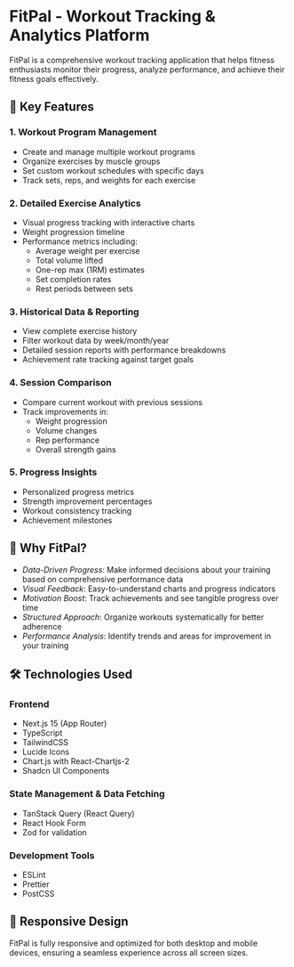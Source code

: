 # FitPal - Workout Tracking & Analytics Platform

FitPal is a comprehensive workout tracking application that helps fitness enthusiasts monitor their progress, analyze performance, and achieve their fitness goals effectively.

## 🎯 Key Features

### 1. Workout Program Management
- Create and manage multiple workout programs
- Organize exercises by muscle groups
- Set custom workout schedules with specific days
- Track sets, reps, and weights for each exercise

### 2. Detailed Exercise Analytics
- Visual progress tracking with interactive charts
- Weight progression timeline
- Performance metrics including:
  - Average weight per exercise
  - Total volume lifted
  - One-rep max (1RM) estimates
  - Set completion rates
  - Rest periods between sets

### 3. Historical Data & Reporting
- View complete exercise history
- Filter workout data by week/month/year
- Detailed session reports with performance breakdowns
- Achievement rate tracking against target goals

### 4. Session Comparison
- Compare current workout with previous sessions
- Track improvements in:
  - Weight progression
  - Volume changes
  - Rep performance
  - Overall strength gains

### 5. Progress Insights
- Personalized progress metrics
- Strength improvement percentages
- Workout consistency tracking
- Achievement milestones

## 💪 Why FitPal?

- *Data-Driven Progress*: Make informed decisions about your training based on comprehensive performance data
- *Visual Feedback*: Easy-to-understand charts and progress indicators
- *Motivation Boost*: Track achievements and see tangible progress over time
- *Structured Approach*: Organize workouts systematically for better adherence
- *Performance Analysis*: Identify trends and areas for improvement in your training

## 🛠️ Technologies Used

### Frontend
- Next.js 15 (App Router)
- TypeScript
- TailwindCSS
- Lucide Icons
- Chart.js with React-Chartjs-2
- Shadcn UI Components

### State Management & Data Fetching
- TanStack Query (React Query)
- React Hook Form
- Zod for validation

### Development Tools
- ESLint
- Prettier
- PostCSS


## 📱 Responsive Design

FitPal is fully responsive and optimized for both desktop and mobile devices, ensuring a seamless experience across all screen sizes.
